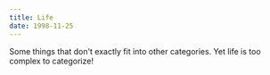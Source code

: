 ```yaml
---
title: Life
date: 1998-11-25
---
```


Some things that don't exactly fit into other categories. Yet life is too complex to categorize!